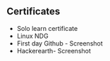 ## Certificates
* Solo learn certificate
* Linux NDG
* First day Github - Screenshot
* Hackerearth- Screenshot
